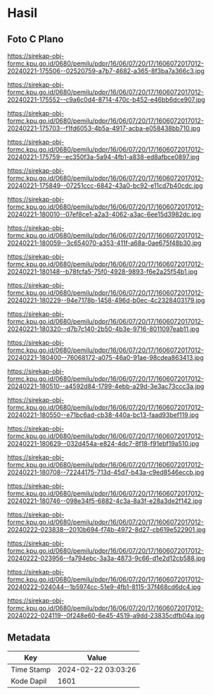# Hasil

## Foto C Plano

https://sirekap-obj-formc.kpu.go.id/0680/pemilu/pdpr/16/06/07/20/17/1606072017012-20240221-175506--02520759-a7b7-4682-a365-8f3ba7a366c3.jpg

https://sirekap-obj-formc.kpu.go.id/0680/pemilu/pdpr/16/06/07/20/17/1606072017012-20240221-175552--c9a6c0d4-8714-470c-b452-e46bb6dce907.jpg

https://sirekap-obj-formc.kpu.go.id/0680/pemilu/pdpr/16/06/07/20/17/1606072017012-20240221-175703--f1fd6053-4b5a-4917-acba-e058438bb710.jpg

https://sirekap-obj-formc.kpu.go.id/0680/pemilu/pdpr/16/06/07/20/17/1606072017012-20240221-175759--ec350f3a-5a94-4fb1-a838-ed8afbce0897.jpg

https://sirekap-obj-formc.kpu.go.id/0680/pemilu/pdpr/16/06/07/20/17/1606072017012-20240221-175849--07251ccc-6842-43a0-bc92-e11cd7b40cdc.jpg

https://sirekap-obj-formc.kpu.go.id/0680/pemilu/pdpr/16/06/07/20/17/1606072017012-20240221-180010--07ef8ce1-a2a3-4062-a3ac-6ee15d3982dc.jpg

https://sirekap-obj-formc.kpu.go.id/0680/pemilu/pdpr/16/06/07/20/17/1606072017012-20240221-180059--3c654070-a353-411f-a68a-0ae675f48b30.jpg

https://sirekap-obj-formc.kpu.go.id/0680/pemilu/pdpr/16/06/07/20/17/1606072017012-20240221-180148--b78fcfa5-75f0-4928-9893-f6e2a25f54b1.jpg

https://sirekap-obj-formc.kpu.go.id/0680/pemilu/pdpr/16/06/07/20/17/1606072017012-20240221-180229--94e7178b-1458-496d-b0ec-4c2328403179.jpg

https://sirekap-obj-formc.kpu.go.id/0680/pemilu/pdpr/16/06/07/20/17/1606072017012-20240221-180320--d7b7c140-2b50-4b3e-9716-8011097eab11.jpg

https://sirekap-obj-formc.kpu.go.id/0680/pemilu/pdpr/16/06/07/20/17/1606072017012-20240221-180400--76068172-a075-46a0-91ae-98cdea863413.jpg

https://sirekap-obj-formc.kpu.go.id/0680/pemilu/pdpr/16/06/07/20/17/1606072017012-20240221-180510--a4592d84-1799-4ebb-a29d-3e3ac73ccc3a.jpg

https://sirekap-obj-formc.kpu.go.id/0680/pemilu/pdpr/16/06/07/20/17/1606072017012-20240221-180550--e71bc6ad-cb38-440a-bc13-faad93bef119.jpg

https://sirekap-obj-formc.kpu.go.id/0680/pemilu/pdpr/16/06/07/20/17/1606072017012-20240221-180629--032d454a-e824-4dc7-8f18-f91ebf19a510.jpg

https://sirekap-obj-formc.kpu.go.id/0680/pemilu/pdpr/16/06/07/20/17/1606072017012-20240221-180708--72244175-713d-45d7-b43a-c9ed8546eccb.jpg

https://sirekap-obj-formc.kpu.go.id/0680/pemilu/pdpr/16/06/07/20/17/1606072017012-20240221-180746--098e34f5-6882-4c3a-8a3f-e28a3de2f142.jpg

https://sirekap-obj-formc.kpu.go.id/0680/pemilu/pdpr/16/06/07/20/17/1606072017012-20240222-023838--2010b694-f74b-4972-8d27-cb619e522901.jpg

https://sirekap-obj-formc.kpu.go.id/0680/pemilu/pdpr/16/06/07/20/17/1606072017012-20240222-023956--fa794ebc-3a3a-4873-9c66-d1e2d12cb588.jpg

https://sirekap-obj-formc.kpu.go.id/0680/pemilu/pdpr/16/06/07/20/17/1606072017012-20240222-024044--1b5974cc-51e9-4fb1-8115-37f468cd6dc4.jpg

https://sirekap-obj-formc.kpu.go.id/0680/pemilu/pdpr/16/06/07/20/17/1606072017012-20240222-024119--0f248e60-6e45-4519-a9dd-23835cdfb04a.jpg


## Metadata

| Key        | Value               |
| ---------- | ------------------- |
| Time Stamp | 2024-02-22 03:03:26 |
| Kode Dapil | 1601                |



